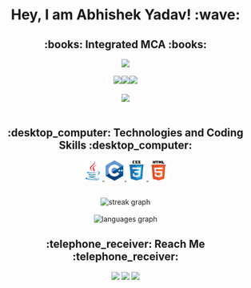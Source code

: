 
<h1 align="center">Hey, I am Abhishek Yadav! :wave:</h1>
<h2 align="center">:books: Integrated MCA :books:</h2>

<p align="center">
  <a href="https://github.com/43H1-BOI/"><img src="https://readme-typing-svg.herokuapp.com?lines=Master+of+Computer+Application;%20IIPS+,+DAVV+,+Indore%20;CPP%20|%20HTML-CSS%20|%20Java%20|%20Android+Development%20;&center=true&width=550&height=40"></a>
</p>

<div align="center">
<img src='https://img.shields.io/github/followers/43h1-boi?logo=Github&style=for-the-badge'><img src="https://img.shields.io/github/stars/43h1-boi?style=for-the-badge"><a href="https://github.com/43H1-BOI/"><img src="https://komarev.com/ghpvc/?username=43H1-BOI&style=for-the-badge"></a>
</div>

<br>
<div align="center">
<img src="https://github-readme-stats.vercel.app/api?username=43H1-BOI&show_icons=true&theme=chartreuse-dark">
</div>

<br>

<h2 align="center">:desktop_computer: Technologies and Coding Skills :desktop_computer:</h2>
<p align="center"> <a href="https://www.java.com" target="_blank" rel="noreferrer"> <img src="https://raw.githubusercontent.com/devicons/devicon/master/icons/java/java-original.svg" alt="java" width="40" height="40"/> </a>  <a href="https://www.w3schools.com/cpp/" target="_blank" rel="noreferrer"> <img src="https://raw.githubusercontent.com/devicons/devicon/master/icons/cplusplus/cplusplus-original.svg" alt="cplusplus" width="40" height="40"> </a> <a href="https://www.w3schools.com/css/" target="_blank" rel="noreferrer"> <img src="https://raw.githubusercontent.com/devicons/devicon/master/icons/css3/css3-original-wordmark.svg" alt="css3" width="40" height="40"/> </a> <a href="https://www.w3.org/html/" target="_blank" rel="noreferrer"> <img src="https://raw.githubusercontent.com/devicons/devicon/master/icons/html5/html5-original-wordmark.svg" alt="html5" width="40" height="40"/> </a>  </p>
<!--
<h2></h2>
<div align="center">
<img align="center" src="https://img.shields.io/badge/Java-ED8B00?style=for-the-badge&logo=openjdk&logoColor=white"><img align="center" src="https://img.shields.io/badge/HTML-239120?style=for-the-badge&logo=html5&logoColor=white"><img align="center" src="https://img.shields.io/badge/-SQL-000?&logo=MySQL&logoColor=white">
</div>
-->

<!--

<img align="center" src="https://img.shields.io/badge/Bootstrap-563D7C?style=for-the-badge&logo=bootstrap&logoColor=white">
<br>
<h2 align="center">:handshake: Open-Source Contribution :handshake:</h2>
<p align="center">
  <a href="https://github.com/43h1-Boi/"><img src="https://readme-typing-svg.herokuapp.com?lines=Successfully+Contributing+from+2+Years;Achieve+Top-50+Rank+in+Open+Force+2022;GSSoC+2022+Contributor;HacktoberFest+2022+Contributor&center=true&width=550&height=40"></a>
</p>

<h2 align="center">:man_student: Hackathon :man_student:</h2>
<p align="center">
  <a href="https://github.com/43h1-Boi/"><img src="https://readme-typing-svg.herokuapp.com?lines=Smart+India+Hackathon+Grand+Finalist+2022;SunHack+International+Level+Hackathon+2022;DataHack%20(Techyone)+Finalist+2022;2nd+Rank+in+Hacky-Holi+2022;Sustainability+Hackathon+2023&center=true&width=550&height=40"></a>
</p>
-->
<!--
<h2 align="center">:smile: Languages Used :smile:</h2>
<br>
<div align="center"><img src="https://github-readme-stats.vercel.app/api/top-langs/?username=43h1-boi&layout=compact"></div> -->


<br>
 <div align ="center">
  <img  src="https://streak-stats.demolab.com?user=43h1-Boi&locale=en&mode=daily&theme=dracula&hide_border=false&border_radius=5&order=3" height="150" alt="streak graph"  />
   </div>
<br>  

<div align="center">
<img src="https://github-readme-stats.vercel.app/api/top-langs?username=43h1-Boi&locale=en&hide_title=true&layout=compact&card_width=320&langs_count=5&theme=dracula&hide_border=false&order=2" height="100" alt="languages graph"  />
 </div>

<h2 align="center">:telephone_receiver: Reach Me :telephone_receiver:</h2>
<div align="center">
<a href="https://www.linkedin.com/in/43h1-boi"><img src="https://img.shields.io/badge/LinkedIn-0077B5?style=for-the-badge&logo=linkedin&logoColor=white"></a>
<a href="https://www.github.com/43H1-BOI/"><img src="https://img.shields.io/badge/GitHub-100000?style=for-the-badge&logo=github&logoColor=white"></a>
<a href="mailto:me.abhiyadav69@gmail.com"><img src="https://img.shields.io/badge/Gmail-D14836?style=for-the-badge&logo=gmail&logoColor=white"></a>
</div>
<!-- -->
